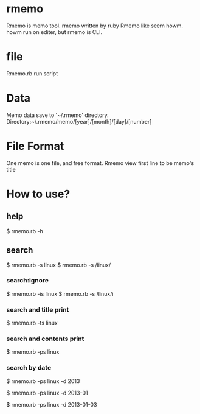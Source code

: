 # rmemo
Rmemo is memo tool. rmemo written by ruby
Rmemo like seem howm. howm run on editer, but rmemo is CLI.

# file
Rmemo.rb run script

# Data
Memo data save to '~/.rmemo' directory.
Directory:~/.rmemo/memo/[year]/[month]/[day]/[number]

# File Format
One memo is one file, and free format.
Rmemo view first line to be memo's title

# How to use?
## help
   $ rmemo.rb -h

## search
   $ rmemo.rb -s linux
   $ rmemo.rb -s /linux/

### search:ignore
   $ rmemo.rb -is linux
   $ rmemo.rb -s /linux/i

### search and title print
   $ rmemo.rb -ts linux

### search and contents print
   $ rmemo.rb -ps linux

### search by date
   $ rmemo.rb -ps linux -d 2013

   $ rmemo.rb -ps linux -d 2013-01

   $ rmemo.rb -ps linux -d 2013-01-03
